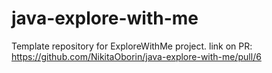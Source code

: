 # java-explore-with-me
Template repository for ExploreWithMe project.
link on PR: https://github.com/NikitaOborin/java-explore-with-me/pull/6
